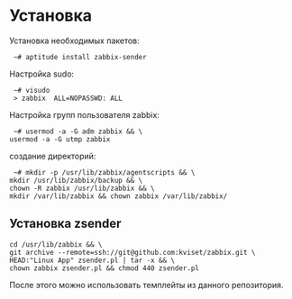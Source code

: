 # Установка

Установка необходимых пакетов:
```
 ~# aptitude install zabbix-sender
```

Настройка sudo:
```
 ~# visudo
 > zabbix  ALL=NOPASSWD: ALL
```

Настройка групп пользователя zabbix:
```
 ~# usermod -a -G adm zabbix && \
usermod -a -G utmp zabbix
```

создание директорий:
```
 ~# mkdir -p /usr/lib/zabbix/agentscripts && \
mkdir /usr/lib/zabbix/backup && \
chown -R zabbix /usr/lib/zabbix && \
mkdir /var/lib/zabbix && chown zabbix /var/lib/zabbix/
```

## Установка zsender
```
cd /usr/lib/zabbix && \
git archive --remote=ssh://git@github.com:kviset/zabbix.git \
HEAD:"Linux App" zsender.pl | tar -x && \
chown zabbix zsender.pl && chmod 440 zsender.pl
```

После этого можно использовать темплейты из данного репозитория.
